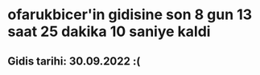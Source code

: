 # ofarukbicer'in gidisine son 8 gun 13 saat 25 dakika 10 saniye kaldi

## Gidis tarihi: 30.09.2022 :(